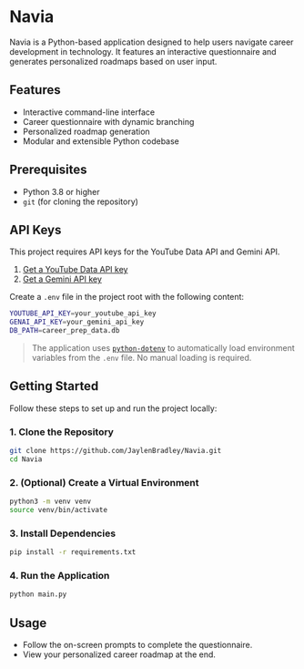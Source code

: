 # Navia

Navia is a Python-based application designed to help users navigate career development in technology. It features an interactive questionnaire and generates personalized roadmaps based on user input.

## Features

- Interactive command-line interface
- Career questionnaire with dynamic branching
- Personalized roadmap generation
- Modular and extensible Python codebase

## Prerequisites

- Python 3.8 or higher
- `git` (for cloning the repository)

## API Keys

This project requires API keys for the YouTube Data API and Gemini API.

1. [Get a YouTube Data API key](https://console.developers.google.com/apis/library/youtube.googleapis.com)
2. [Get a Gemini API key](https://ai.google.dev/gemini-api/docs/api-key)

Create a `.env` file in the project root with the following content:

```bash
YOUTUBE_API_KEY=your_youtube_api_key
GENAI_API_KEY=your_gemini_api_key
DB_PATH=career_prep_data.db
```

> The application uses [`python-dotenv`](https://pypi.org/project/python-dotenv/) 
> to automatically load environment variables from the `.env` file. 
> No manual loading is required.

## Getting Started

Follow these steps to set up and run the project locally:

### 1. Clone the Repository

```bash
git clone https://github.com/JaylenBradley/Navia.git
cd Navia
````

### 2. (Optional) Create a Virtual Environment

```bash
python3 -m venv venv
source venv/bin/activate
```

### 3. Install Dependencies

```bash
pip install -r requirements.txt
```

### 4. Run the Application

```bash
python main.py
```

## Usage
* Follow the on-screen prompts to complete the questionnaire.
* View your personalized career roadmap at the end.